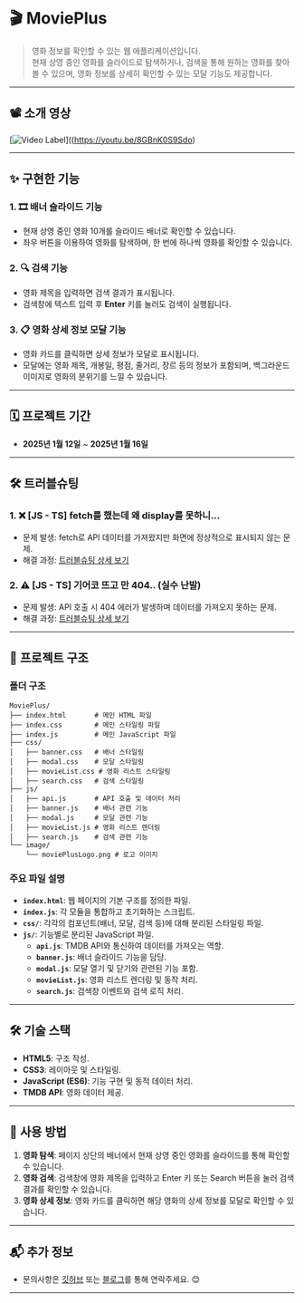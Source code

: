 # 🎬 **MoviePlus**

> 영화 정보를 확인할 수 있는 웹 애플리케이션입니다.  
> 현재 상영 중인 영화를 슬라이드로 탐색하거나, 검색을 통해 원하는 영화를 찾아볼 수 있으며, 영화 정보를 상세히 확인할 수 있는 모달 기능도 제공합니다.

---

## 📽️ **소개 영상**  
[![Video Label](http://img.youtube.com/vi/8GBnK0S9Sdo/0.jpg)]((https://youtu.be/8GBnK0S9Sdo)

---

## ✨ **구현한 기능**

### 1. 🎞️ **배너 슬라이드 기능**
- 현재 상영 중인 영화 10개를 슬라이드 배너로 확인할 수 있습니다.
- 좌우 버튼을 이용하여 영화를 탐색하며, 한 번에 하나씩 영화를 확인할 수 있습니다.

### 2. 🔍 **검색 기능**
- 영화 제목을 입력하면 검색 결과가 표시됩니다.
- 검색창에 텍스트 입력 후 **Enter** 키를 눌러도 검색이 실행됩니다.

### 3. 📋 **영화 상세 정보 모달 기능**
- 영화 카드를 클릭하면 상세 정보가 모달로 표시됩니다.
- 모달에는 영화 제목, 개봉일, 평점, 줄거리, 장르 등의 정보가 포함되며, 백그라운드 이미지로 영화의 분위기를 느낄 수 있습니다.

---

## 🗓️ **프로젝트 기간**
- **2025년 1월 12일** ~ **2025년 1월 16일**

---

## 🛠️ **트러블슈팅**

### 1. ❌ **[JS - TS] fetch를 했는데 왜 display를 못하니...**
- 문제 발생: fetch로 API 데이터를 가져왔지만 화면에 정상적으로 표시되지 않는 문제.
- 해결 과정: [트러블슈팅 상세 보기](https://sol09-29.tistory.com/63)

### 2. ⚠️ **[JS - TS] 기어코 뜨고 만 404.. (실수 난발)**
- 문제 발생: API 호출 시 404 에러가 발생하며 데이터를 가져오지 못하는 문제.
- 해결 과정: [트러블슈팅 상세 보기](https://sol09-29.tistory.com/66)

---

## 📂 **프로젝트 구조**

### **폴더 구조**
```plaintext
MoviePlus/
├── index.html       # 메인 HTML 파일
├── index.css        # 메인 스타일링 파일
├── index.js         # 메인 JavaScript 파일
├── css/
│   ├── banner.css   # 배너 스타일링
│   ├── modal.css    # 모달 스타일링
│   ├── movieList.css # 영화 리스트 스타일링
│   ├── search.css   # 검색 스타일링
├── js/
│   ├── api.js       # API 호출 및 데이터 처리
│   ├── banner.js    # 배너 관련 기능
│   ├── modal.js     # 모달 관련 기능
│   ├── movieList.js # 영화 리스트 렌더링
│   ├── search.js    # 검색 관련 기능
└── image/
    └── moviePlusLogo.png # 로고 이미지
```

### **주요 파일 설명**
- **`index.html`**: 웹 페이지의 기본 구조를 정의한 파일.
- **`index.js`**: 각 모듈을 통합하고 초기화하는 스크립트.
- **`css/`**: 각각의 컴포넌트(배너, 모달, 검색 등)에 대해 분리된 스타일링 파일.
- **`js/`**: 기능별로 분리된 JavaScript 파일.
    - **`api.js`**: TMDB API와 통신하여 데이터를 가져오는 역할.
    - **`banner.js`**: 배너 슬라이드 기능을 담당.
    - **`modal.js`**: 모달 열기 및 닫기와 관련된 기능 포함.
    - **`movieList.js`**: 영화 리스트 렌더링 및 동작 처리.
    - **`search.js`**: 검색창 이벤트와 검색 로직 처리.

---

## 🛠️ **기술 스택**
- **HTML5**: 구조 작성.
- **CSS3**: 레이아웃 및 스타일링.
- **JavaScript (ES6)**: 기능 구현 및 동적 데이터 처리.
- **TMDB API**: 영화 데이터 제공.

---

## 📖 **사용 방법**
1. **영화 탐색**: 페이지 상단의 배너에서 현재 상영 중인 영화를 슬라이드를 통해 확인할 수 있습니다.
2. **영화 검색**: 검색창에 영화 제목을 입력하고 Enter 키 또는 Search 버튼을 눌러 검색 결과를 확인할 수 있습니다.
3. **영화 상세 정보**: 영화 카드를 클릭하면 해당 영화의 상세 정보를 모달로 확인할 수 있습니다.

---

## 📬 **추가 정보**
- 문의사항은 [깃허브](https://github.com/Handsol) 또는 [블로그](https://sol09-29.tistory.com/)를 통해 연락주세요. 😊

---
